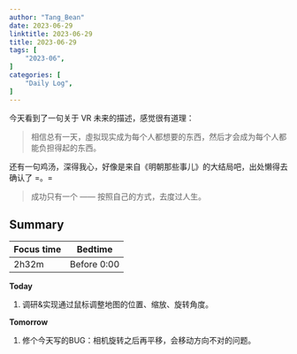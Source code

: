```yaml
---
author: "Tang_Bean"
date: 2023-06-29
linktitle: 2023-06-29
title: 2023-06-29
tags: [
    "2023-06",
]
categories: [
    "Daily Log",
]
---
```


今天看到了一句关于 VR 未来的描述，感觉很有道理：

> 相信总有一天，虛拟现实成为每个人都想要的东西，然后才会成为每个人都能负担得起的东西。

还有一句鸡汤，深得我心，好像是来自《明朝那些事儿》的大结局吧，出处懒得去确认了 =。=

> 成功只有一个 —— 按照自己的方式，去度过人生。

## Summary

| Focus time | Bedtime     |
| ---------- | ----------- |
| 2h32m      | Before 0:00 |

**Today**

1. 调研&实现通过鼠标调整地图的位置、缩放、旋转角度。

**Tomorrow**

1. 修个今天写的BUG：相机旋转之后再平移，会移动方向不对的问题。
